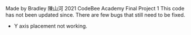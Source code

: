 Made by Bradley 陳山河
2021 CodeBee Academy Final Project 1
This code has not been updated since. There are few bugs that still need to be fixed.
- Y axis placement not working.
